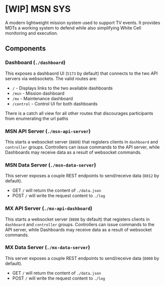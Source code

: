 # [WIP] MSN SYS

A modern lightweight mission system used to support TV events. It provides MDTs a working system to defend while also simplifying White Cell monitoring and execution.

## Components

### Dashboard (`./dashboard`)

This exposes a dashbaord UI (`5173` by default) that connects to the two API servers via websockets. The valid routes are:

 - `/` - Displays links to the two available dashboards
 - `/msn` - Mission dashboard
 - `/mx` - Maintenance dashboard
 - `/control` - Control UI for both dashboards

 There is a catch all view for all other routes that discourages participants from enumerating the url paths

### MSN API Server (`./msn-api-server`)

This starts a websocket server (`8889`) that registers clients in `dashboard` and `controller` groups. Controllers can issue commands to the API server, while Dashboards may receive data as a result of websocket commands.

### MSN Data Server (`./msn-data-server`)

This server exposes a couple REST endpoints to send/receive data (`8012` by default).

  - GET `/` will return the content of `./data.json`
  - POST `/` will write the request content to `./log`

### MX API Server (`./mx-api-dashboard`)

This starts a websocket server (`8888` by default) that registers clients in `dashboard` and `controller` groups. Controllers can issue commands to the API server, while Dashboards may receive data as a result of websocket commands.

### MX Data Server (`./mx-data-server`)

This server exposes a couple REST endpoints to send/receive data (`8008` by default).

  - GET `/` will return the content of `./data.json`
  - POST `/` will write the request content to `./log`
